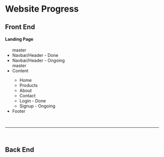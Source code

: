 <h1>Website Progress</h1>

<h2>Front End</h2>
<h4>Landing Page</h4>
<ul>
master
  <li>Navbar/Header - Done</li>

  <li>Navbar/Header - Ongoing</li>
master
  <li>Content</li>
    <ul>
      <li>Home</li>
      <li>Products</li>
      <li>About</li>
      <li>Contact</li>
      <li>Login - Done</li>
      <li>Signup - Ongoing</li>
    </ul>
  <li>Footer</li>
</ul>
<br>
<hr>
<br>
<h2>Back End</h2>
